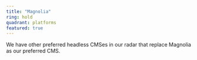 ```yaml
---
title: "Magnolia"
ring: hold
quadrant: platforms
featured: true
---
```


We have other preferred headless CMSes in our radar that replace Magnolia as our preferred CMS.

